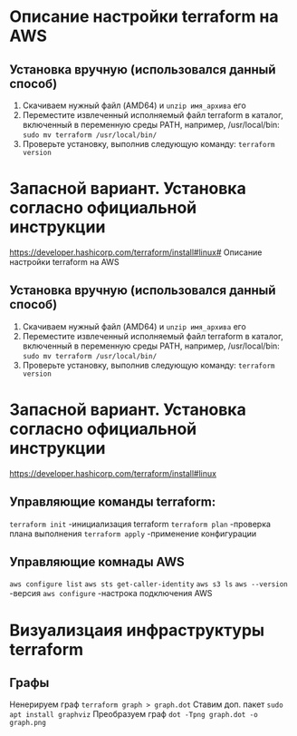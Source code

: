 # Описание настройки terraform на AWS

## Установка вручную (использовался данный способ)
1. Скачиваем нужный файл (AMD64) и `unzip имя_архива` его
2. Переместите извлеченный исполняемый файл terraform в каталог, включенный в переменную среды PATH, например, /usr/local/bin:
`sudo mv terraform /usr/local/bin/`
3. Проверьте установку, выполнив следующую команду:
`terraform version`


# Запасной вариант. Установка согласно официальной инструкции
https://developer.hashicorp.com/terraform/install#linux# Описание настройки terraform на AWS

## Установка вручную (использовался данный способ)
1. Скачиваем нужный файл (AMD64) и `unzip имя_архива` его
2. Переместите извлеченный исполняемый файл terraform в каталог, включенный в переменную среды PATH, например, /usr/local/bin:
`sudo mv terraform /usr/local/bin/`
3. Проверьте установку, выполнив следующую команду:
`terraform version`


# Запасной вариант. Установка согласно официальной инструкции
https://developer.hashicorp.com/terraform/install#linux

## Управляющие команды terraform:

`terraform init` -инициализация terraform
`terraform plan` -проверка плана выполнения
`terraform apply` -применение конфигурации

## Управляющие комнады AWS

`aws configure list`
`aws sts get-caller-identity` 
`aws s3 ls`
`aws --version` -версия
`aws configure` -настрока подключения AWS


# Визуализцаия инфраструктуры terraform
## Графы
Ненерируем граф
`terraform graph > graph.dot`
Ставим доп. пакет
`sudo apt install graphviz`
Преобразуем граф
`dot -Tpng graph.dot -o graph.png`